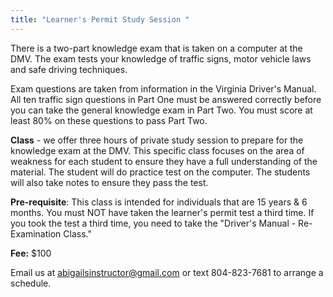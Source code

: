 ```yaml
---
title: "Learner's Permit Study Session "
---
```

There is a two-part knowledge exam that is taken on a computer at the DMV. The exam tests your knowledge of traffic signs, motor vehicle laws and safe driving techniques.

Exam questions are taken from information in the Virginia Driver's Manual. All ten traffic sign questions in Part One must be answered correctly before you can take the general knowledge exam in Part Two. You must score at least 80% on these questions to pass Part Two.

**Class** - we offer three hours of private study session to prepare for the knowledge exam at the DMV.  This specific class focuses on the area of weakness for each student to ensure they have a full understanding of the material. The student will do practice test on the computer. The students will also take notes to ensure they pass the test. 

**Pre-requisite**: This class is intended for individuals that are 15 years & 6 months. You must NOT have taken the learner's permit test a third time. If you took the test a third time, you need to take the "Driver's Manual - Re-Examination Class." 

**Fee:** $100

Email us at abigailsinstructor@gmail.com or text 804-823-7681 to arrange a schedule.